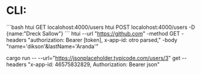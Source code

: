 # CLI:

´´´bash
	htui GET localohost:4000/users 
	htui POST localohost:4000/users -D {name:"Dreck Sallow"}
´´´
htui --url "https://github.com" -method GET -headers "authorization: Bearer [token], x-app-id: otro parsed," -body "name='dikson'&lastName='Aranda'"

cargo run -- --url="https://jsonplaceholder.typicode.com/users/3" get  --headers "x-app-id: 46575832829, Authorization: Bearer json"
